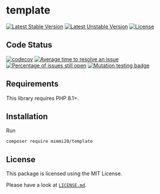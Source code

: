 # template

[![Latest Stable Version](https://poser.pugx.org/mimmi20/template/v/stable?format=flat-square)](https://packagist.org/packages/mimmi20/template)
[![Latest Unstable Version](https://poser.pugx.org/mimmi20/template/v/unstable?format=flat-square)](https://packagist.org/packages/mimmi20/template)
[![License](https://poser.pugx.org/mimmi20/template/license?format=flat-square)](https://packagist.org/packages/mimmi20/template)

## Code Status

[![codecov](https://codecov.io/gh/mimmi20/template/branch/master/graph/badge.svg)](https://codecov.io/gh/mimmi20/template)
[![Average time to resolve an issue](https://isitmaintained.com/badge/resolution/mimmi20/template.svg)](https://isitmaintained.com/project/mimmi20/template "Average time to resolve an issue")
[![Percentage of issues still open](https://isitmaintained.com/badge/open/mimmi20/template.svg)](https://isitmaintained.com/project/mimmi20/template "Percentage of issues still open")
[![Mutation testing badge](https://img.shields.io/endpoint?style=flat&url=https%3A%2F%2Fbadge-api.stryker-mutator.io%2Fgithub.com%2Fmimmi20%2Ftemplate%2Fmaster)](https://dashboard.stryker-mutator.io/reports/github.com/mimmi20/template/master)

## Requirements

This library requires PHP 8.1+.

## Installation

Run

```shell
composer require mimmi20/template
```

## License

This package is licensed using the MIT License.

Please have a look at [`LICENSE.md`](LICENSE.md).
